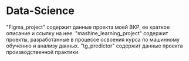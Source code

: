 # Data-Science
"Figma_project" содержит данные проекта моей ВКР, ее краткое описание и ссылку на нее.
"mashine_learning_project" содержит проекты, разработанные в процессе освоения курса по машинному обучению и анализу данных.
"tg_predictor" содержит данные проекта производственной практики.
